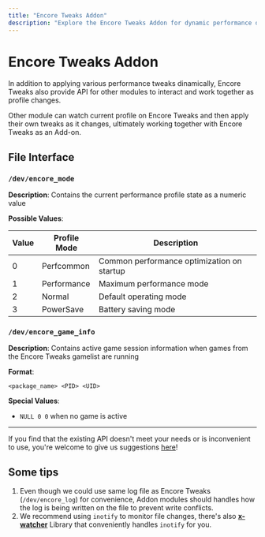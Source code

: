 ```yaml
---
title: "Encore Tweaks Addon"
description: "Explore the Encore Tweaks Addon for dynamic performance optimization, API integration, and seamless module collaboration."
---
```


# Encore Tweaks Addon

In addition to applying various performance tweaks dinamically, Encore Tweaks also provide API for other modules to interact and work together as profile changes.

Other module can watch current profile on Encore Tweaks and then apply their own tweaks as it changes, ultimately working together with Encore Tweaks as an Add-on.

## File Interface

### `/dev/encore_mode`

**Description**: Contains the current performance profile state as a numeric value

**Possible Values**:

| Value | Profile Mode    | Description                                |
|-------|-----------------|--------------------------------------------|
| 0     | Perfcommon      | Common performance optimization on startup |
| 1     | Performance     | Maximum performance mode                   |
| 2     | Normal          | Default operating mode                     |
| 3     | PowerSave       | Battery saving mode                        |

### `/dev/encore_game_info`

**Description**: Contains active game session information when games from the Encore Tweaks gamelist are running

**Format**:
```
<package_name> <PID> <UID>
```

**Special Values**:
- `NULL 0 0` when no game is active

---

If you find that the existing API doesn't meet your needs or is inconvenient to use, you're welcome to give us suggestions [here](https://github.com/Rem01Gaming/encore/issues)!

## Some tips

1. Even though we could use same log file as Encore Tweaks (`/dev/encore_log`) for convenience, Addon modules should handles how the log is being written on the file to prevent write conflicts.
2. We recommend using `inotify` to monitor file changes, there's also **[x-watcher](https://github.com/nikp123/x-watcher)** Library that conveniently handles `inotify` for you.
